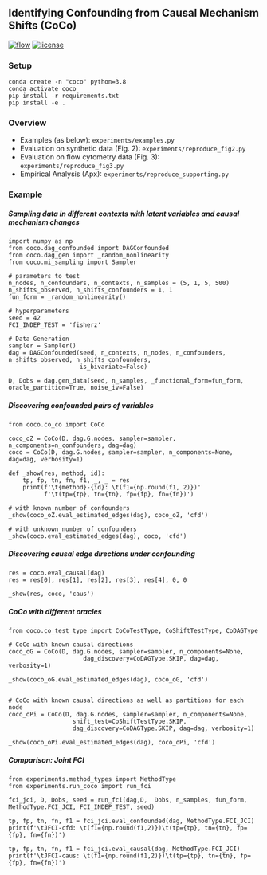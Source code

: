 ## Identifying Confounding from Causal Mechanism Shifts (CoCo)
[![flow](https://github.com/srhmm/coco/actions/workflows/flow.yml/badge.svg)](https://github.com/srhmm/coco/actions/workflows/flow.yml)
[![license](https://img.shields.io/github/license/machine-teaching-group/checkmate.svg)](https://github.com/srhmm/coco/blob/main/LICENSE)

### Setup
``` 
conda create -n "coco" python=3.8
conda activate coco
pip install -r requirements.txt 
pip install -e . 
```

### Overview
- Examples (as below): `experiments/examples.py`
- Evaluation on synthetic data (Fig. 2): `experiments/reproduce_fig2.py`
- Evaluation on flow cytometry data (Fig. 3):  `experiments/reproduce_fig3.py`
- Empirical Analysis (Apx): `experiments/reproduce_supporting.py`


### Example
##### Sampling data in different contexts with latent variables and causal mechanism changes 
```
import numpy as np
from coco.dag_confounded import DAGConfounded
from coco.dag_gen import _random_nonlinearity
from coco.mi_sampling import Sampler

# parameters to test
n_nodes, n_confounders, n_contexts, n_samples = (5, 1, 5, 500)
n_shifts_observed, n_shifts_confounders = 1, 1 
fun_form = _random_nonlinearity()

# hyperparameters
seed = 42
FCI_INDEP_TEST = 'fisherz'

# Data Generation
sampler = Sampler()
dag = DAGConfounded(seed, n_contexts, n_nodes, n_confounders,  n_shifts_observed, n_shifts_confounders,
                    is_bivariate=False)

D, Dobs = dag.gen_data(seed, n_samples, _functional_form=fun_form, oracle_partition=True, noise_iv=False)

```
##### Discovering confounded pairs of variables

```
from coco.co_co import CoCo

coco_oZ = CoCo(D, dag.G.nodes, sampler=sampler, n_components=n_confounders, dag=dag)
coco = CoCo(D, dag.G.nodes, sampler=sampler, n_components=None, dag=dag, verbosity=1)

def _show(res, method, id):
	tp, fp, tn, fn, f1, _, _ = res
	print(f'\t{method}-{id}: \t(f1={np.round(f1, 2)})'
	      f'\t(tp={tp}, tn={tn}, fp={fp}, fn={fn})')
	      
# with known number of confounders
_show(coco_oZ.eval_estimated_edges(dag), coco_oZ, 'cfd')
      
# with unknown number of confounders
_show(coco.eval_estimated_edges(dag), coco, 'cfd')
```
##### Discovering causal edge directions under confounding
```
res = coco.eval_causal(dag)
res = res[0], res[1], res[2], res[3], res[4], 0, 0

_show(res, coco, 'caus')

```

##### CoCo with different oracles 

```
from coco.co_test_type import CoCoTestType, CoShiftTestType, CoDAGType

# CoCo with known causal directions 
coco_oG = CoCo(D, dag.G.nodes, sampler=sampler, n_components=None, 
                     dag_discovery=CoDAGType.SKIP, dag=dag, verbosity=1)
                               
_show(coco_oG.eval_estimated_edges(dag), coco_oG, 'cfd')   
 
     
# CoCo with known causal directions as well as partitions for each node
coco_oPi = CoCo(D, dag.G.nodes, sampler=sampler, n_components=None, 
                  shift_test=CoShiftTestType.SKIP,
                  dag_discovery=CoDAGType.SKIP, dag=dag, verbosity=1)
                                         
_show(coco_oPi.eval_estimated_edges(dag), coco_oPi, 'cfd')           
```
##### Comparison: Joint FCI

```
from experiments.method_types import MethodType 
from experiments.run_coco import run_fci

fci_jci, D, Dobs, seed = run_fci(dag,D,  Dobs, n_samples, fun_form, MethodType.FCI_JCI, FCI_INDEP_TEST, seed)

tp, fp, tn, fn, f1 = fci_jci.eval_confounded(dag, MethodType.FCI_JCI)
print(f'\tJFCI-cfd: \t(f1={np.round(f1,2)})\t(tp={tp}, tn={tn}, fp={fp}, fn={fn})')

tp, fp, tn, fn, f1 = fci_jci.eval_causal(dag, MethodType.FCI_JCI)
print(f'\tJFCI-caus: \t(f1={np.round(f1,2)})\t(tp={tp}, tn={tn}, fp={fp}, fn={fn})')
``` 

